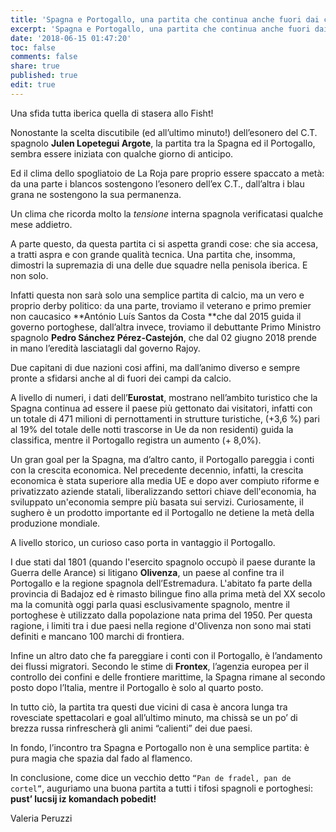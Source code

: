 ```yaml
---
title: 'Spagna e Portogallo, una partita che continua anche fuori dai campi di gioco! '
excerpt: 'Spagna e Portogallo, una partita che continua anche fuori dai campi di gioco! '
date: '2018-06-15 01:47:20'
toc: false
comments: false
share: true
published: true
edit: true
---
```

 Una sfida tutta iberica quella di stasera allo Fisht! 

Nonostante la scelta discutibile (ed all’ultimo minuto!) dell’esonero del C.T. spagnolo **Julen Lopetegui Argote**, la partita tra la Spagna ed il Portogallo, sembra essere iniziata con qualche giorno di anticipo.

Ed il clima dello spogliatoio de La Roja pare proprio essere spaccato a metà: da una parte i blancos sostengono l’esonero dell’ex C.T., dall’altra i blau grana ne sostengono la sua permanenza.

Un clima che ricorda molto la _tensione_ interna spagnola verificatasi qualche mese addietro.

A parte questo, da questa partita ci si aspetta grandi cose: che sia accesa, a tratti aspra e con grande qualità tecnica. Una partita che, insomma, dimostri la supremazia di una delle due squadre nella penisola iberica. E non solo.

Infatti questa non sarà solo una semplice partita di calcio, ma un vero e proprio derby politico: da una parte, troviamo il veterano e primo premier non caucasico **António Luís Santos da Costa **che dal 2015 guida il governo portoghese, dall’altra invece, troviamo il debuttante Primo Ministro spagnolo **Pedro Sánchez Pérez-Castejón**, che dal 02 giugno 2018 prende in mano l’eredità lasciatagli dal governo Rajoy. 

Due capitani di due nazioni cosi affini, ma dall’animo diverso e sempre pronte a sfidarsi anche al di fuori dei campi da calcio.

A livello di numeri, i dati dell’**Eurostat**, mostrano nell’ambito turistico che la Spagna continua ad essere il paese più gettonato dai visitatori, infatti con un totale di 471 milioni di pernottamenti in strutture turistiche, (+3,6 %) pari al 19% del totale delle notti trascorse in Ue da non residenti) guida la classifica, mentre il Portogallo registra un aumento (+ 8,0%). 

Un gran goal per la Spagna, ma d’altro canto, il Portogallo pareggia i conti con la crescita economica. Nel precedente decennio, infatti, la crescita economica è stata superiore alla media UE e dopo aver compiuto riforme e privatizzato aziende statali, liberalizzando settori chiave dell'economia, ha sviluppato un'economia sempre più basata sui servizi. Curiosamente, il sughero è un prodotto importante ed il Portogallo ne detiene la metà della produzione mondiale. 

A livello storico, un curioso caso porta in vantaggio il Portogallo.

I due stati dal 1801 (quando l'esercito spagnolo occupò il paese durante la Guerra delle Arance) si litigano **Olivenza**, un paese al confine tra il Portogallo e la regione spagnola dell’Estremadura. L'abitato fa parte della provincia di Badajoz ed è rimasto bilingue fino alla prima metà del XX secolo ma la comunità oggi parla quasi esclusivamente spagnolo, mentre il portoghese è utilizzato dalla popolazione nata prima del 1950. Per questa ragione, i limiti tra i due paesi nella regione d'Olivenza non sono mai stati definiti e mancano 100 marchi di frontiera.

Infine un altro dato che fa pareggiare i conti con il Portogallo, è l’andamento dei flussi migratori. Secondo le stime di **Frontex**, l’agenzia europea per il controllo dei confini e delle frontiere marittime, la Spagna rimane al secondo posto dopo l’Italia, mentre il Portogallo è solo al quarto posto.

In tutto ciò, la partita tra questi due vicini di casa è ancora lunga tra rovesciate spettacolari e goal all’ultimo minuto, ma chissà se un po’ di brezza russa rinfrescherà gli animi “calienti” dei due paesi. 

In fondo, l’incontro tra Spagna e Portogallo non è una semplice partita: è pura magia che spazia dal fado al flamenco.

In conclusione, come dice un vecchio detto `“Pan de fradel, pan de cortel”`, auguriamo una buona partita a tutti i tifosi spagnoli e portoghesi: **pust’ lucsij iz komandach pobedit!**



Valeria Peruzzi
